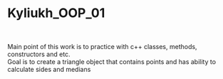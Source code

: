 # Kyliukh_OOP_01

<br/>

Main point of this work is to practice with c++ classes, methods, constructors and etc.
<br/>
Goal is to create a triangle object that contains points and has ability to calculate sides and medians
